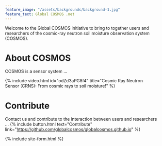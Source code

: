 ```yaml
---
feature_image: "/assets/backgrounds/background-1.jpg"
feature_text: Global COSMOS .net
---
```


Welcome to the Global COSMOS initiative to bring to together users and researchers
of the cosmic-ray neutron soil moisture observation system (COSMOS).

# About COSMOS

COSMOS is a sensor system ...

{% include video.html id="odZd3aPG8f4" title="Cosmic Ray Neutron Sensor (CRNS): From cosmic rays to soil moisture!" %}

# Contribute

Contact us and contribute to the interaction between users and researchers ...
{% include button.html text="Contribute" link="https://github.com/globalcosmos/globalcosmos.github.io" %}

{% include site-form.html %}
